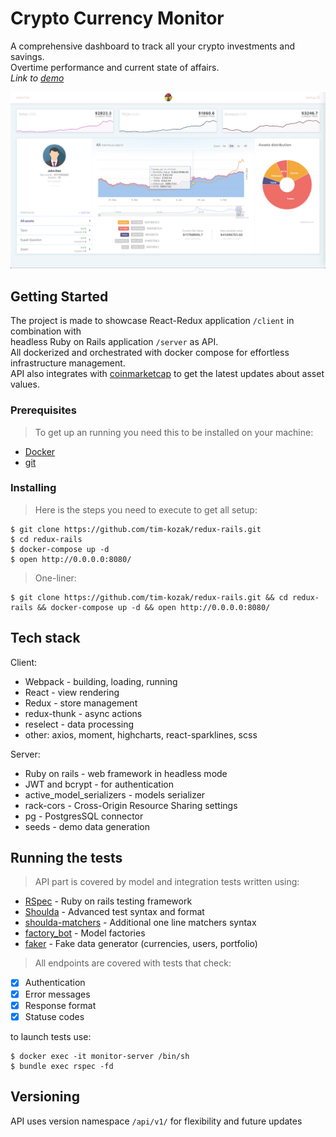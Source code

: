# Crypto Currency Monitor

A comprehensive dashboard to track all your crypto investments and savings. <br/>
Overtime performance and current state of affairs.  
*Link to [demo](http://199.244.50.247:8080/)*

![preview](client/sample.png)

## Getting Started

The project is made to showcase React-Redux application `/client` in combination with <br/>headless Ruby on Rails application `/server` as API. <br/>
All dockerized and orchestrated with docker compose for effortless infrastructure management.<br/>
API also integrates with [coinmarketcap](https://coinmarketcap.com/) to get the latest updates about asset values.

### Prerequisites

>To get up an running you need this to be installed on your machine:
* [Docker](https://www.docker.com/)
* [git](https://git-scm.com/)

### Installing

> Here is the steps you need to execute to get all setup:

```
$ git clone https://github.com/tim-kozak/redux-rails.git
$ cd redux-rails
$ docker-compose up -d
$ open http://0.0.0.0:8080/
```
> One-liner:
```
$ git clone https://github.com/tim-kozak/redux-rails.git && cd redux-rails && docker-compose up -d && open http://0.0.0.0:8080/
```

## Tech stack

Client:
* Webpack - building, loading, running
* React - view rendering
* Redux - store management
* redux-thunk - async actions
* reselect - data processing
* other: axios, moment, highcharts, react-sparklines, scss

Server:
* Ruby on rails - web framework in headless mode
* JWT and bcrypt - for authentication 
* active_model_serializers - models serializer
* rack-cors - Cross-Origin Resource Sharing settings
* pg - PostgresSQL connector
* seeds - demo data generation 

## Running the tests

>API part is covered by model and integration tests written using:
* [RSpec](https://rspec.info/) - Ruby on rails testing framework
* [Shoulda](https://github.com/thoughtbot/shoulda) - Advanced test syntax and format
* [shoulda-matchers](https://github.com/thoughtbot/shoulda-matchers) - Additional one line matchers syntax    
* [factory_bot](https://github.com/thoughtbot/factory_bot) - Model factories 
* [faker](https://github.com/faker-ruby/faker) - Fake data generator (currencies, users, portfolio)

>All endpoints are covered with tests that check:
- [x] Authentication
- [x] Error messages
- [x] Response format
- [x] Statuse codes 

to launch tests use:
```
$ docker exec -it monitor-server /bin/sh
$ bundle exec rspec -fd
```

## Versioning

API uses version namespace `/api/v1/` for flexibility and future updates

